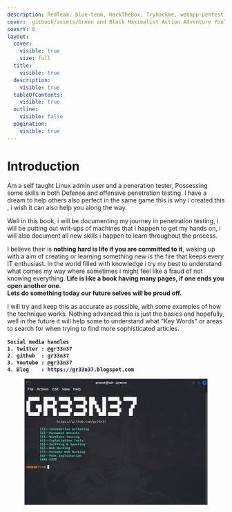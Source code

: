 ```yaml
---
description: RedTeam, blue-team, HackTheBox, Tryhackme, webapp-pentest
cover: .gitbook/assets/Green and Black Maximalist Action Adventure YouTube Banner.png
coverY: 0
layout:
  cover:
    visible: true
    size: full
  title:
    visible: true
  description:
    visible: true
  tableOfContents:
    visible: true
  outline:
    visible: false
  pagination:
    visible: true
---
```


# Introduction

Am a self taught Linux admin user and a peneration tester, Possessing some skills in both Defense and offensive penetration testing. I have a dream to help others also perfect in the same game this is why i created this , i wish it can also help you along the way.

Well in this book, i will be documenting my journey in penetration testing, i will be putting out writ-ups of machines that i happen to get my hands on, i will also document all new skills i happen to learn throughout the process.

I believe their is **nothing hard is life if you are committed to it**, waking up with a aim of creating or learning something new is the fire that keeps every IT enthusiast. In the world filled with knowledge i try my best to understand what comes my way where sometimes i might feel like a fraud of not knowing everything. **Life is like a book having many pages,  if one ends you open another one.** \
**Lets do something today our future selves will be proud off.**&#x20;

I will try and keep this as accurate as possible, with some examples of how the technique works. Nothing advanced this is just the basics and hopefully, well in the future it will help some to understand what "Key Words" or areas to search for when trying to find more sophisticated articles.

<pre class="language-markdown"><code class="lang-markdown"><strong>Social media handles
</strong><strong>1. twitter : @gr33n37
</strong><strong>2. github  : gr33n37
</strong><strong>3. Youtube : @gr33n37
</strong><strong>4. Blog    : https://gr33n37.blogspot.com
</strong></code></pre>

<figure><img src=".gitbook/assets/greenet.png" alt=""><figcaption></figcaption></figure>
